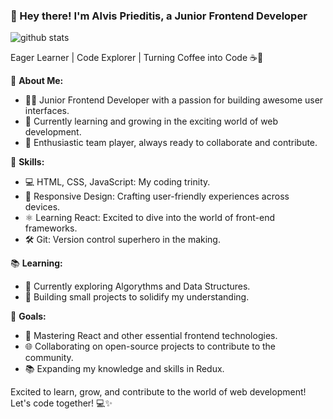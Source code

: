 ### 👋 Hey there! I'm Alvis Prieditis, a Junior Frontend Developer

<picture decoding="async" loading="lazy">
  <source media="(prefers-color-scheme: light)" srcset="https://pixel-profile.vercel.app/api/github-stats?username=alvispr&theme=summer">
  <source media="(prefers-color-scheme: dark)" srcset="https://pixel-profile.vercel.app/api/github-stats?username=alvispr&screen_effect=true&theme=blue_chill">
  <img alt="github stats" src="https://pixel-profile.vercel.app/api/github-stats?username=alvispr&theme=summer">
</picture>

Eager Learner | Code Explorer | Turning Coffee into Code ☕🚀

🌟 **About Me:**
- 👨‍💻 Junior Frontend Developer with a passion for building awesome user interfaces.
- 🌱 Currently learning and growing in the exciting world of web development.
- 🤝 Enthusiastic team player, always ready to collaborate and contribute.

🚀 **Skills:**
- 💻 HTML, CSS, JavaScript: My coding trinity.
- 📱 Responsive Design: Crafting user-friendly experiences across devices.
- ⚛️ Learning React: Excited to dive into the world of front-end frameworks.
- 🛠️ Git: Version control superhero in the making.

📚 **Learning:**
- 📖 Currently exploring Algorythms and Data Structures.
- 🚧 Building small projects to solidify my understanding.

🎯 **Goals:**
- 🌟 Mastering React and other essential frontend technologies.
- 🌐 Collaborating on open-source projects to contribute to the community.
- 📚 Expanding my knowledge and skills in Redux.

Excited to learn, grow, and contribute to the world of web development! Let's code together! 💻✨


